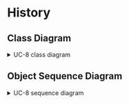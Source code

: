 # History

## Class Diagram
<details>
<summary>UC-8 class diagram</summary>
</br>

![UC-8](diagram/UC-1-class.PNG)
</details>


## Object Sequence Diagram

<details>
<summary>UC-8 sequence diagram</summary>
</br>

![UC-8](diagram/UC-1-sequence.svg)
</details>

